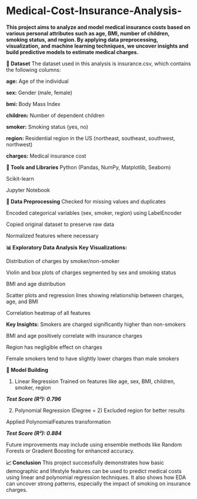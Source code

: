 # Medical-Cost-Insurance-Analysis-
**This project aims to analyze and model medical insurance costs based on various personal attributes such as age, BMI, number of children, smoking status, and region. By applying data preprocessing, visualization, and machine learning techniques, we uncover insights and build predictive models to estimate medical charges.**

**📁 Dataset**
The dataset used in this analysis is insurance.csv, which contains the following columns:

**age:** Age of the individual

**sex:** Gender (male, female)

**bmi:** Body Mass Index

**children:** Number of dependent children

**smoker:** Smoking status (yes, no)

**region:** Residential region in the US (northeast, southeast, southwest, northwest)

**charges:** Medical insurance cost

**🔧 Tools and Libraries**
Python (Pandas, NumPy, Matplotlib, Seaborn)

Scikit-learn

Jupyter Notebook

**🧼 Data Preprocessing**
Checked for missing values and duplicates

Encoded categorical variables (sex, smoker, region) using LabelEncoder

Copied original dataset to preserve raw data

Normalized features where necessary

**📊 Exploratory Data Analysis**
**Key Visualizations:**

Distribution of charges by smoker/non-smoker

Violin and box plots of charges segmented by sex and smoking status

BMI and age distribution

Scatter plots and regression lines showing relationship between charges, age, and BMI

Correlation heatmap of all features

**Key Insights:**
Smokers are charged significantly higher than non-smokers

BMI and age positively correlate with insurance charges

Region has negligible effect on charges

Female smokers tend to have slightly lower charges than male smokers

**🤖 Model Building**
1. Linear Regression
Trained on features like age, sex, BMI, children, smoker, region

_**Test Score (R²): 0.796**_

2. Polynomial Regression (Degree = 2)
Excluded region for better results

Applied PolynomialFeatures transformation

_**Test Score (R²): 0.884**_

Future improvements may include using ensemble methods like Random Forests or Gradient Boosting for enhanced accuracy.

**📈 Conclusion**
This project successfully demonstrates how basic demographic and lifestyle features can be used to predict medical costs using linear and polynomial regression techniques. It also shows how EDA can uncover strong patterns, especially the impact of smoking on insurance charges.
